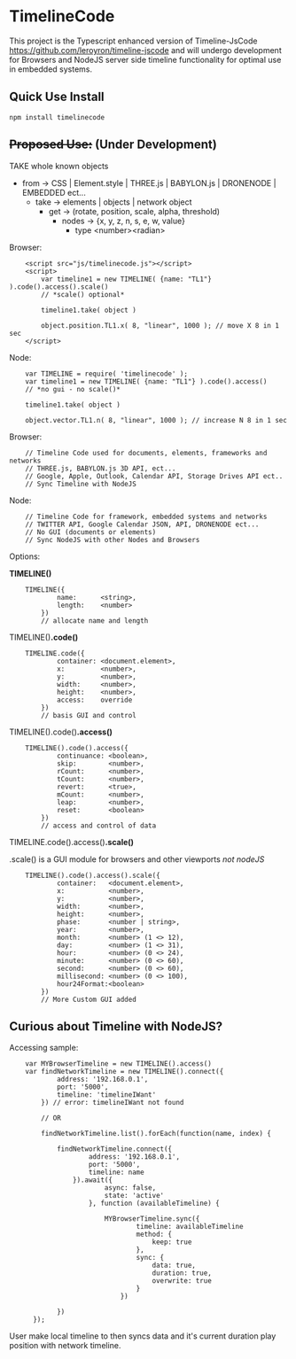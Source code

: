 # TimelineCode

This project is the Typescript enhanced version of Timeline-JsCode https://github.com/leroyron/timeline-jscode and will undergo development for Browsers and NodeJS server side timeline functionality for optimal use in embedded systems.

Quick Use Install
-------

    npm install timelinecode

<del>Proposed Use:</del> (Under Development)
-------

TAKE whole known objects
- from -> CSS | Element.style | THREE.js | BABYLON.js | DRONENODE | EMBEDDED ect...
    - take -> elements | objects | network object
        - get -> (rotate, position, scale, alpha, threshold) 
            - nodes -> {x, y, z, n, s, e, w, value}
                - type &lt;number&gt;&lt;radian&gt;

Browser:
```
    <script src="js/timelinecode.js"></script>
    <script>
        var timeline1 = new TIMELINE( {name: "TL1"} ).code().access().scale()
        // *scale() optional*     

        timeline1.take( object )
        
        object.position.TL1.x( 8, "linear", 1000 ); // move X 8 in 1 sec
    </script>
```
Node:
```
    var TIMELINE = require( 'timelinecode' );
    var timeline1 = new TIMELINE( {name: "TL1"} ).code().access()
    // *no gui - no scale()*

    timeline1.take( object )

    object.vector.TL1.n( 8, "linear", 1000 ); // increase N 8 in 1 sec
```

Browser:
```
    // Timeline Code used for documents, elements, frameworks and networks
    // THREE.js, BABYLON.js 3D API, ect...
    // Google, Apple, Outlook, Calendar API, Storage Drives API ect..
    // Sync Timeline with NodeJS
```
Node:
```
    // Timeline Code for framework, embedded systems and networks
    // TWITTER API, Google Calendar JSON, API, DRONENODE ect...
    // No GUI (documents or elements)
    // Sync NodeJS with other Nodes and Browsers
```
Options:

**TIMELINE()**
```
    TIMELINE({
            name:      <string>,
            length:    <number>
        })
        // allocate name and length
```
TIMELINE()**.code()**
```
    TIMELINE.code({
            container: <document.element>,
            x:         <number>,
            y:         <number>,
            width:     <number>,
            height:    <number>,
            access:    override
        })
        // basis GUI and control
```
TIMELINE().code()**.access()**
```
    TIMELINE().code().access({
            continuance: <boolean>,
            skip:        <number>,
            rCount:      <number>,
            tCount:      <number>,
            revert:      <true>, 
            mCount:      <number>, 
            leap:        <number>, 
            reset:       <boolean>
        })
        // access and control of data
```
TIMELINE.code().access()**.scale()**

.scale() is a GUI module for browsers and other viewports *not nodeJS* 
```
    TIMELINE().code().access().scale({
            container:   <document.element>,
            x:           <number>,
            y:           <number>,
            width:       <number>,
            height:      <number>,
            phase:       <number | string>,
            year:        <number>,
            month:       <number> (1 <> 12),
            day:         <number> (1 <> 31),
            hour:        <number> (0 <> 24),
            minute:      <number> (0 <> 60),
            second:      <number> (0 <> 60),
            millisecond: <number> (0 <> 100),
            hour24Format:<boolean>
        })
        // More Custom GUI added
```

Curious about Timeline with NodeJS?
-------
Accessing sample:
```
    var MYBrowserTimeline = new TIMELINE().access()
    var findNetworkTimeline = new TIMELINE().connect({
            address: '192.168.0.1', 
            port: '5000', 
            timeline: 'timelineIWant'
        }) // error: timelineIWant not found
        
        // OR
        
        findNetworkTimeline.list().forEach(function(name, index) {

            findNetworkTimeline.connect({
                    address: '192.168.0.1', 
                    port: '5000', 
                    timeline: name
                }).await({
                        async: false, 
                        state: 'active'
                    }, function (availableTimeline) {

                        MYBrowserTimeline.sync({
                                timeline: availableTimeline
                                method: {
                                    keep: true
                                },
                                sync: {
                                    data: true, 
                                    duration: true,
                                    overwrite: true
                                }
                            })

            })
      });
```
User make local timeline to then syncs data and it's current duration play position with network timeline.
